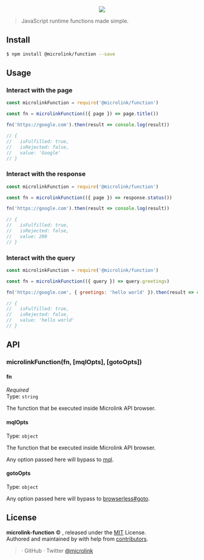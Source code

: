 <div align="center">
  <img src="https://cdn.microlink.io/logo/banner.png"">
</div>

> JavaScript runtime functions made simple.

## Install

```bash
$ npm install @microlink/function --save
```

## Usage

### Interact with the page

```js
const microlinkFunction = require('@microlink/function')

const fn = microlinkFunction(({ page }) => page.title())

fn('https://google.com').then(result => console.log(result))

// {
//   isFulfilled: true,
//   isRejected: false,
//   value: 'Google'
// }
```

### Interact with the response

```js
const microlinkFunction = require('@microlink/function')

const fn = microlinkFunction(({ page }) => response.status())

fn('https://google.com').then(result => console.log(result))

// {
//   isFulfilled: true,
//   isRejected: false,
//   value: 200
// }
```

### Interact with the query

```js
const microlinkFunction = require('@microlink/function')

const fn = microlinkFunction(({ query }) => query.greetings)

fn('https://google.com', { greetings: 'hello world' }).then(result => console.log(result))

// {
//   isFulfilled: true,
//   isRejected: false,
//   value: 'hello world'
// }
```

## API

### microlinkFunction(fn, [mqlOpts], [gotoOpts])

#### fn

*Required*<br>
Type: `string`

The function that be executed inside Microlink API browser.

#### mqlOpts

Type: `object`

The function that be executed inside Microlink API browser.

Any option passed here will bypass to [mql](https://github.com/microlinkhq/mql).

#### gotoOpts

Type: `object`

Any option passed here will bypass to [browserless#goto](https://browserless.js.org/#/?id=options-5).

## License

**microlink-function** © [](), released under the [MIT](https://github.com/microlink/microlink-function/blob/master/LICENSE.md) License.<br>
Authored and maintained by []() with help from [contributors](https://github.com/microlink/microlink-function/contributors).

> []() · GitHub [](https://github.com/microlink) · Twitter [@microlink](https://twitter.com/microlink)
